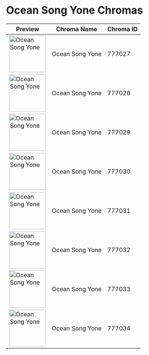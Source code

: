 # Ocean Song Yone Chromas

| Preview | Chroma Name | Chroma ID |
|---|---|---|
| <img src='https://raw.communitydragon.org/latest/plugins/rcp-be-lol-game-data/global/default/v1/champion-chroma-images/777/777027.png' alt='Ocean Song Yone' width='100'> | Ocean Song Yone | 777027 |
| <img src='https://raw.communitydragon.org/latest/plugins/rcp-be-lol-game-data/global/default/v1/champion-chroma-images/777/777028.png' alt='Ocean Song Yone' width='100'> | Ocean Song Yone | 777028 |
| <img src='https://raw.communitydragon.org/latest/plugins/rcp-be-lol-game-data/global/default/v1/champion-chroma-images/777/777029.png' alt='Ocean Song Yone' width='100'> | Ocean Song Yone | 777029 |
| <img src='https://raw.communitydragon.org/latest/plugins/rcp-be-lol-game-data/global/default/v1/champion-chroma-images/777/777030.png' alt='Ocean Song Yone' width='100'> | Ocean Song Yone | 777030 |
| <img src='https://raw.communitydragon.org/latest/plugins/rcp-be-lol-game-data/global/default/v1/champion-chroma-images/777/777031.png' alt='Ocean Song Yone' width='100'> | Ocean Song Yone | 777031 |
| <img src='https://raw.communitydragon.org/latest/plugins/rcp-be-lol-game-data/global/default/v1/champion-chroma-images/777/777032.png' alt='Ocean Song Yone' width='100'> | Ocean Song Yone | 777032 |
| <img src='https://raw.communitydragon.org/latest/plugins/rcp-be-lol-game-data/global/default/v1/champion-chroma-images/777/777033.png' alt='Ocean Song Yone' width='100'> | Ocean Song Yone | 777033 |
| <img src='https://raw.communitydragon.org/latest/plugins/rcp-be-lol-game-data/global/default/v1/champion-chroma-images/777/777034.png' alt='Ocean Song Yone' width='100'> | Ocean Song Yone | 777034 |
